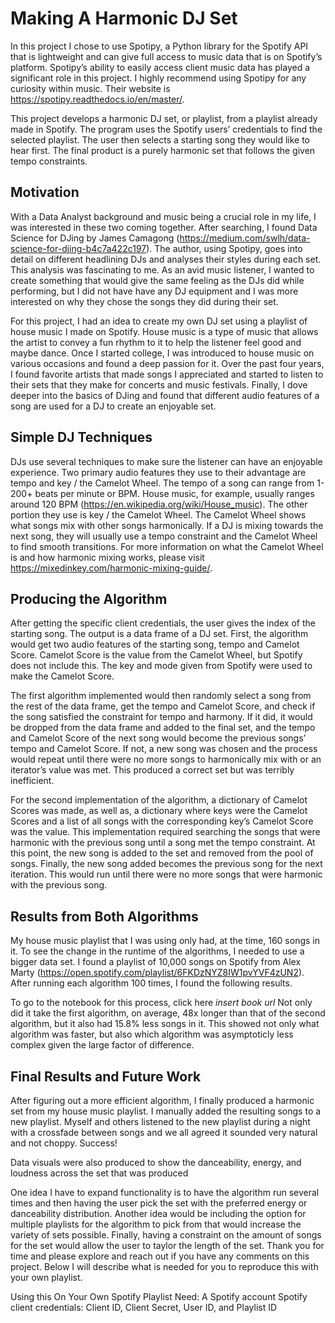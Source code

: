 # Making A Harmonic DJ Set

In this project I chose to use Spotipy, a Python library for the Spotify API that is lightweight and can give full access to music data that is on Spotify’s platform. Spotipy’s ability to easily access client music data has played a significant role in this project. I highly recommend using Spotipy for any curiosity within music. Their website is https://spotipy.readthedocs.io/en/master/. 

This project develops a harmonic DJ set, or playlist, from a playlist already made in Spotify. The program uses the Spotify users’ credentials to find the selected playlist. The user then selects a starting song they would like to hear first. The final product is a purely harmonic set that follows the given tempo constraints.

## Motivation

With a Data Analyst background and music being a crucial role in my life, I was interested in these two coming together. After searching, I found Data Science for DJing by James Camagong (https://medium.com/swlh/data-science-for-djing-b4c7a422c197). The author, using Spotipy, goes into detail on different headlining DJs and analyses their styles during each set. This analysis was fascinating to me. As an avid music listener, I wanted to create something that would give the same feeling as the DJs did while performing, but I did not have have any DJ equipment and I was more interested on why they chose the songs they did during their set. 

For this project, I had an idea to create my own DJ set using a playlist of house music I made on Spotify. House music is a type of music that allows the artist to convey a fun rhythm to it to help the listener feel good and maybe dance. Once I started college, I was introduced to house music on various occasions and found a deep passion for it. Over the past four years, I found favorite artists that made songs I appreciated and started to listen to their sets that they make for concerts and music festivals. Finally, I dove deeper into the basics of DJing and found that different audio features of a song are used for a DJ to create an enjoyable set.

## Simple DJ Techniques

DJs use several techniques to make sure the listener can have an enjoyable experience. Two primary audio features they use to their advantage are tempo and key / the Camelot Wheel. The tempo of a song can range from 1-200+ beats per minute or BPM. House music, for example, usually ranges around 120 BPM (https://en.wikipedia.org/wiki/House_music). The other portion they use is key / the Camelot Wheel. The Camelot Wheel shows what songs mix with other songs harmonically. If a DJ is mixing towards the next song, they will usually use a tempo constraint and the Camelot Wheel to find smooth transitions. For more information on what the Camelot Wheel is and how harmonic mixing works, please visit https://mixedinkey.com/harmonic-mixing-guide/. 

## Producing the Algorithm

After getting the specific client credentials, the user gives the index of the starting song. The output is a data frame of a DJ set. First, the algorithm would get two audio features of the starting song, tempo and Camelot Score. Camelot Score is the value from the Camelot Wheel, but Spotify does not include this. The key and mode given from Spotify were used to make the Camelot Score. 

The first algorithm implemented would then randomly select a song from the rest of the data frame, get the tempo and Camelot Score, and check if the song satisfied the constraint for tempo and harmony. If it did, it would be dropped from the data frame and added to the final set, and the tempo and Camelot Score of the next song would become the previous songs’ tempo and Camelot Score. If not, a new song was chosen and the process would repeat until there were no more songs to harmonically mix with or an iterator’s value was met. This produced a correct set but was terribly inefficient.

For the second implementation of the algorithm, a dictionary of Camelot Scores was made, as well as, a dictionary where keys were the Camelot Scores and a list of all songs with the corresponding key’s Camelot Score was the value. This implementation required searching the songs that were harmonic with the previous song until a song met the tempo constraint. At this point, the new song is added to the set and removed from the pool of songs. Finally, the new song added becomes the previous song for the next iteration. This would run until there were no more songs that were harmonic with the previous song. 

## Results from Both Algorithms

My house music playlist that I was using only had, at the time, 160 songs in it. To see the change in the runtime of the algorithms, I needed to use a bigger data set. I found a playlist of 10,000 songs on Spotify from Alex Marty (https://open.spotify.com/playlist/6FKDzNYZ8IW1pvYVF4zUN2). After running each algorithm 100 times, I found the following results.  


To go to the notebook for this process, click here *insert book url*
Not only did it take the first algorithm, on average, 48x longer than that of the second algorithm, but it also had 15.8% less songs in it. This showed not only what algorithm was faster, but also which algorithm was asymptoticly less complex given the large factor of difference.

## Final Results and Future Work

After figuring out a more efficient algorithm, I finally produced a harmonic set from my house music playlist. I manually added the resulting songs to a new playlist. Myself and others listened to the new playlist during a night with a crossfade between songs and we all agreed it sounded very natural and not choppy. Success!

Data visuals were also produced to show the danceability, energy, and loudness across the set that was produced

One idea I have to expand functionality is to have the algorithm run several times and then having the user pick the set with the preferred energy or danceability distribution. Another idea would be including the option for multiple playlists for the algorithm to pick from that would increase the variety of sets possible. Finally, having a constraint on the amount of songs for the set would allow the user to taylor the length of the set. Thank you for time and please explore and reach out if you have any comments on this project. Below I will describe what is needed for you to reproduce this with your own playlist.

Using this On Your Own Spotify Playlist
Need: 
A Spotify account
Spotify client credentials: Client ID, Client Secret, User ID, and Playlist ID
